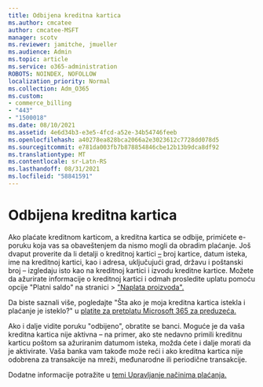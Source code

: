 ```yaml
---
title: Odbijena kreditna kartica
ms.author: cmcatee
author: cmcatee-MSFT
manager: scotv
ms.reviewer: jamitche, jmueller
ms.audience: Admin
ms.topic: article
ms.service: o365-administration
ROBOTS: NOINDEX, NOFOLLOW
localization_priority: Normal
ms.collection: Adm_O365
ms.custom:
- commerce_billing
- "443"
- "1500018"
ms.date: 08/10/2021
ms.assetid: 4e6d34b3-e3e5-4fcd-a52e-34b54746feeb
ms.openlocfilehash: a40278ea828bca2066a2e3023612c7728dd078d5
ms.sourcegitcommit: e781da003fb7b878854846cbe12b13b9dca8df92
ms.translationtype: MT
ms.contentlocale: sr-Latn-RS
ms.lasthandoff: 08/31/2021
ms.locfileid: "58841591"
---
```

# <a name="declined-credit-card"></a>Odbijena kreditna kartica

Ako plaćate kreditnom karticom, a kreditna kartica se odbije, primićete e-poruku koja vas sa obaveštenjem da nismo mogli da obradim plaćanje. Još dvaput proverite da li detalji o kreditnoj kartici [–](https://go.microsoft.com/fwlink/p/?linkid=842054) broj kartice, datum isteka, ime na kreditnoj kartici, kao i adresa, uključujući grad, državu i poštanski broj – izgledaju isto kao na kreditnoj kartici i izvodu kreditne kartice. Možete da ažurirate informacije o kreditnoj kartici i odmah prosledite uplatu pomoću opcije "Platni saldo" na stranici   >  ["Naplata proizvoda".](https://go.microsoft.com/fwlink/p/?linkid=842054)

Da biste saznali više, pogledajte "Šta ako je moja kreditna kartica istekla i plaćanje je isteklo?" u [platite za pretplatu Microsoft 365 za preduzeća.](https://docs.microsoft.com/microsoft-365/commerce/billing-and-payments/pay-for-your-subscription#what-if-my-credit-card-was-declined-and-my-payment-is-past-due)
  
Ako i dalje vidite poruku "odbijeno", obratite se banci. Moguće je da vaša kreditna kartica nije aktivna – na primer, ako ste nedavno primili kreditnu karticu poštom sa ažuriranim datumom isteka, možda ćete i dalje morati da je aktivirate. Vaša banka vam takođe može reći i ako kreditna kartica nije odobrena za transakcije na mreži, međunarodne ili periodične transakcije.
  
Dodatne informacije potražite u [temi Upravljanje načinima plaćanja.](https://docs.microsoft.com/microsoft-365/commerce/billing-and-payments/manage-payment-methods)